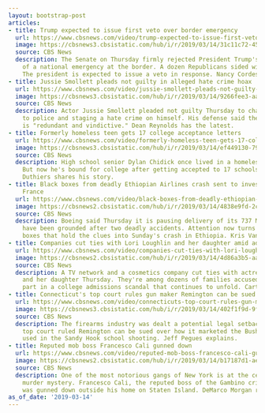 ```yaml
---
layout: bootstrap-post
articles:
- title: Trump expected to issue first veto over border emergency
  url: https://www.cbsnews.com/video/trump-expected-to-issue-first-veto-over-border-emergency/
  image: https://cbsnews3.cbsistatic.com/hub/i/r/2019/03/14/31c11c72-4569-439d-ab32-10d5710ece44/thumbnail/1200x630/424dd7a114cab50ebfbcf82ef9d2f621/0314-en-trumpnational-cordes-1804325-640x360.jpg
  source: CBS News
  description: The Senate on Thursday firmly rejected President Trump's declaration
    of a national emergency at the border. A dozen Republicans sided with Senate Democrats.
    The president is expected to issue a veto in response. Nancy Cordes has the latest.
- title: Jussie Smollett pleads not guilty in alleged hate crime hoax
  url: https://www.cbsnews.com/video/jussie-smollett-pleads-not-guilty-in-alleged-hate-crime-hoax-2/
  image: https://cbsnews3.cbsistatic.com/hub/i/r/2019/03/14/9266fee3-aa61-45ae-b237-1662cd3935da/thumbnail/1200x630/a660a0568325814216560018043a32ed/0314-en-jussiesmollet-reynolds-1804375-640x360.jpg
  source: CBS News
  description: Actor Jussie Smollett pleaded not guilty Thursday to charges of lying
    to police and staging a hate crime on himself. His defense said the indictment
    is "redundant and vindictive." Dean Reynolds has the latest.
- title: Formerly homeless teen gets 17 college acceptance letters
  url: https://www.cbsnews.com/video/formerly-homeless-teen-gets-17-college-acceptance-letters/
  image: https://cbsnews3.cbsistatic.com/hub/i/r/2019/03/14/ef449130-798c-4d4f-af09-ceee35f4551f/thumbnail/1200x630/e38be372374fcdd0042c16c55a1be776/0314-en-homeless-duthiers-1804385-640x360.jpg
  source: CBS News
  description: High school senior Dylan Chidick once lived in a homeless shelter.
    But now he's bound for college after getting accepted to 17 schools. Vladimir
    Duthiers shares his story.
- title: Black boxes from deadly Ethiopian Airlines crash sent to investigators in
    France
  url: https://www.cbsnews.com/video/black-boxes-from-deadly-ethiopian-airlines-crash-sent-to-investigators-in-france/
  image: https://cbsnews2.cbsistatic.com/hub/i/r/2019/03/14/4838e9fd-2c7e-432f-b1ef-33b0dcef9b82/thumbnail/1200x630/ac6942cf5ff8b2c0ae5b7517d649a748/0314-en-boeingground-vancleave-1804360-640x360.jpg
  source: CBS News
  description: Boeing said Thursday it is pausing delivery of its 737 Max jets that
    have been grounded after two deadly accidents. Attention now turns to the black
    boxes that hold the clues into Sunday's crash in Ethiopia. Kris Van Cleave reports.
- title: Companies cut ties with Lori Loughlin and her daughter amid admissions scandal
  url: https://www.cbsnews.com/video/companies-cut-ties-with-lori-loughlin-and-her-daughter-amid-admissions-scandal/
  image: https://cbsnews2.cbsistatic.com/hub/i/r/2019/03/14/4d86a3b5-aa7e-460e-9de3-4e6641af8b21/thumbnail/1200x630/e3aae5842e2a726fb391402eded0c796/0314-en-admissionscandal-evans-1804362-640x360.jpg
  source: CBS News
  description: A TV network and a cosmetics company cut ties with actress Lori Loughlin
    and her daughter Thursday. They're among dozens of families accused of taking
    part in a college admissions scandal that continues to unfold. Carter Evans reports.
- title: Connecticut's top court rules gun maker Remington can be sued
  url: https://www.cbsnews.com/video/connecticuts-top-court-rules-gun-maker-remington-can-be-sued/
  image: https://cbsnews3.cbsistatic.com/hub/i/r/2019/03/14/402f1f9d-9fb6-43c0-a2db-4d989cca566f/thumbnail/1200x630/88b3967458be8c83cad83f6a568d23c3/0314-en-sandyhook-pegues-1804352-640x360.jpg
  source: CBS News
  description: The firearms industry was dealt a potential legal setback. Connecticut's
    top court ruled Remington can be sued over how it marketed the Bushmaster rifle
    used in the Sandy Hook school shooting. Jeff Pegues explains.
- title: Reputed mob boss Francesco Cali gunned down
  url: https://www.cbsnews.com/video/reputed-mob-boss-francesco-cali-gunned-down/
  image: https://cbsnews2.cbsistatic.com/hub/i/r/2019/03/14/b17187d1-ae9b-44e5-bd4e-c0a98b2110a9/thumbnail/1200x630/cfec62ef0ab754c428ef02757df4f32e/0314-en-mobmurder-morgan-1804339-640x360.jpg
  source: CBS News
  description: One of the most notorious gangs of New York is at the center of a new
    murder mystery. Francesco Cali, the reputed boss of the Gambino crime family,
    was gunned down outside his home on Staten Island. DeMarco Morgan reports.
as_of_date: '2019-03-14'
---
```


